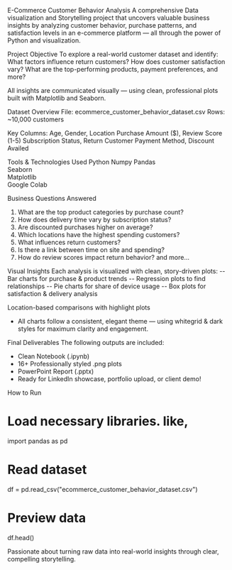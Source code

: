 E-Commerce Customer Behavior Analysis
A comprehensive Data visualization and Storytelling project that uncovers valuable business insights by analyzing customer behavior, purchase patterns, and satisfaction levels in an e-commerce platform — all through the power of Python and visualization.

Project Objective
To explore a real-world customer dataset and identify:
What factors influence return customers?
How does customer satisfaction vary?
What are the top-performing products, payment preferences, and more?

All insights are communicated visually — using clean, professional plots built with Matplotlib and Seaborn.

Dataset Overview
File: ecommerce_customer_behavior_dataset.csv
Rows: ~10,000 customers

Key Columns:
Age, Gender, Location
Purchase Amount ($), Review Score (1-5)
Subscription Status, Return Customer
Payment Method, Discount Availed

Tools & Technologies Used
Python 
   Numpy
   Pandas	
   Seaborn	
   Matplotlib	
Google Colab	

Business Questions Answered
1) What are the top product categories by purchase count?
2) How does delivery time vary by subscription status?
3) Are discounted purchases higher on average?
4) Which locations have the highest spending customers?
5) What influences return customers?
6) Is there a link between time on site and spending?
7) How do review scores impact return behavior? and more...

Visual Insights
Each analysis is visualized with clean, story-driven plots:
-- Bar charts for purchase & product trends
-- Regression plots to find relationships
-- Pie charts for share of device usage
-- Box plots for satisfaction & delivery analysis

Location-based comparisons with highlight plots
- All charts follow a consistent, elegant theme — using whitegrid & dark styles for maximum clarity and engagement.

Final Deliverables
The following outputs are included:

- Clean Notebook (.ipynb)
- 16+ Professionally styled .png plots
- PowerPoint Report (.pptx)
- Ready for LinkedIn showcase, portfolio upload, or client demo!

How to Run
# Load necessary libraries. like, 
import pandas as pd
# Read dataset
df = pd.read_csv("ecommerce_customer_behavior_dataset.csv")
# Preview data
df.head()

Passionate about turning raw data into real-world insights through clear, compelling storytelling.
